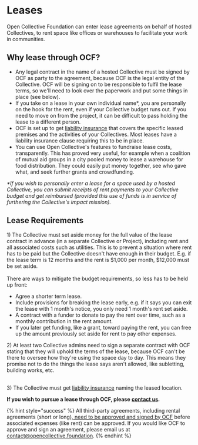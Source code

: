 # Leases

Open Collective Foundation can enter lease agreements on behalf of hosted Collectives, to rent space like offices or warehouses to facilitate your work in communities.

## Why lease through OCF?

* Any legal contract in the name of a hosted Collective must be signed by OCF as party to the agreement, because OCF is the legal entity of the Collective. OCF will be signing on to be responsible to fulfil the lease terms, so we'll need to look over the paperwork and put some things in place (see below).
* If you take on a lease in your own individual name\*, you are personally on the hook for the rent, even if your Collective budget runs out. If you need to move on from the project, it can be difficult to pass holding the lease to a different person.
* OCF is set up to get [liability insurance](liability-insurance.md) that covers the specific leased premises and the activities of your Collectives. Most leases have a liability insurance clause requiring this to be in place.
* You can use Open Collective's features to fundraise lease costs, transparently. This has proved very useful, for example when a coalition of mutual aid groups in a city pooled money to lease a warehouse for food distribution. They could easily put money together, see who gave what, and seek further grants and crowdfunding.

_\*If you wish to personally enter a lease for a space used by a hosted Collective, you can submit receipts of rent payments to your Collective budget and get reimbursed (provided this use of funds is in service of furthering the Collective's impact mission)._

## Lease Requirements

1\) The Collective must set aside money for the full value of the lease contract in advance (in a separate Collective or Project), including rent and all associated costs such as utilities. This is to prevent a situation where rent has to be paid but the Collective doesn't have enough in their budget. E.g. if the lease term is 12 months and the rent is $1,000 per month, $12,000 must be set aside.\
\
There are ways to mitigate the budget requirements, so less has to be held up front:

* Agree a shorter term lease.
* Include provisions for breaking the lease early, e.g. if it says you can exit the lease with 1 month's notice, you only need 1 month's rent set aside.
* A contract with a funder to donate to pay the rent over time, such as a monthly contribution in the rent amount.
* If you later get funding, like a grant, toward paying the rent, you can free up the amount previously set aside for rent to pay other expenses.

2\) At least two Collective admins need to sign a separate contract with OCF stating that they will uphold the terms of the lease, because OCF can't be there to oversee how they're using the space day to day. This means they promise not to do the things the lease says aren't allowed, like subletting, building works, etc.

\
3\) The Collective must get [liability insurance](broken-reference/) naming the leased location.

**If you wish to pursue a lease through OCF, please** [**contact us**](mailto:contact@opencollective.foundation)**.**

{% hint style="success" %}
All third-party agreements, including rental agreements (short or long),[ need to be approved and signed by OCF](../faq/is-ocf-right-for-you.md#model-a-fiscal-sponsorship-model) before associated expenses (like rent) can be approved. If you would like OCF to approve and sign an agreement, please email us at contact@opencollective.foundation.
{% endhint %}
